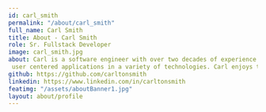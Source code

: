 ```yaml
---
id: carl_smith
permalink: "/about/carl_smith"
full_name: Carl Smith
title: About - Carl Smith
role: Sr. Fullstack Developer
image: carl_smith.jpg
about: Carl is a software engineer with over two decades of experience developing scalable,
 user centered applications in a variety of technologies. Carl enjoys taking on new challenges, learning new technologies and being part of the team. Aside from software development, Carl also enjoys traveling with his family, singing Karaoke and pretending like he can play the guitar.
github: https://github.com/carltonsmith
linkedin: https://www.linkedin.com/in/carltonsmith
featimg: "/assets/aboutBanner1.jpg"
layout: about/profile
---
```

